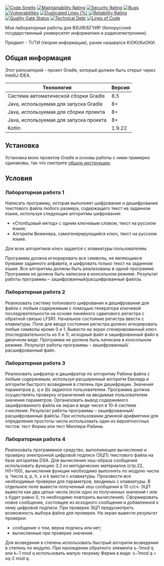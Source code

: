 [![Code Smells](https://sonarcloud.io/api/project_badges/measure?project=Hummel009_Information-Theory&metric=code_smells)](https://sonarcloud.io/summary/overall?id=Hummel009_Information-Theory)
[![Maintainability Rating](https://sonarcloud.io/api/project_badges/measure?project=Hummel009_Information-Theory&metric=sqale_rating)](https://sonarcloud.io/summary/overall?id=Hummel009_Information-Theory)
[![Security Rating](https://sonarcloud.io/api/project_badges/measure?project=Hummel009_Information-Theory&metric=security_rating)](https://sonarcloud.io/summary/overall?id=Hummel009_Information-Theory)
[![Bugs](https://sonarcloud.io/api/project_badges/measure?project=Hummel009_Information-Theory&metric=bugs)](https://sonarcloud.io/summary/overall?id=Hummel009_Information-Theory)
[![Vulnerabilities](https://sonarcloud.io/api/project_badges/measure?project=Hummel009_Information-Theory&metric=vulnerabilities)](https://sonarcloud.io/summary/overall?id=Hummel009_Information-Theory)
[![Duplicated Lines (%)](https://sonarcloud.io/api/project_badges/measure?project=Hummel009_Information-Theory&metric=duplicated_lines_density)](https://sonarcloud.io/summary/overall?id=Hummel009_Information-Theory)
[![Reliability Rating](https://sonarcloud.io/api/project_badges/measure?project=Hummel009_Information-Theory&metric=reliability_rating)](https://sonarcloud.io/summary/overall?id=Hummel009_Information-Theory)
[![Quality Gate Status](https://sonarcloud.io/api/project_badges/measure?project=Hummel009_Information-Theory&metric=alert_status)](https://sonarcloud.io/summary/overall?id=Hummel009_Information-Theory)
[![Technical Debt](https://sonarcloud.io/api/project_badges/measure?project=Hummel009_Information-Theory&metric=sqale_index)](https://sonarcloud.io/summary/overall?id=Hummel009_Information-Theory)
[![Lines of Code](https://sonarcloud.io/api/project_badges/measure?project=Hummel009_Information-Theory&metric=ncloc)](https://sonarcloud.io/summary/overall?id=Hummel009_Information-Theory)

Мои лабораторные работы для BSUIR/БГУИР (белорусский государственный университет информатики и радиоэлектроники).

Предмет - TI/ТИ (теория информации), ранее назывался KiOKI/КиОКИ.

## Общая информация

Этот репозиторий - проект Gradle, который должен быть открыт через IntelliJ IDEA.

| Технология                             | Версия |
|----------------------------------------|--------|
| Система автоматической сборки Gradle   | 8.5    |
| Java, используемая для запуска Gradle  | 8+     |
| Java, используемая для сборки проекта  | 8+     |
| Java, используемая для запуска проекта | 8+     |
| Kotlin                                 | 1.9.22 |

## Установка

Установка моих проектов Gradle и основы работы с ними примерно одинаковы, так что
смотрите [общую инструкцию](https://github.com/Hummel009/The-Rings-of-Power#readme).

## Условия

### Лабораторная работа 1

Написать программу, которая выполняет шифрование и дешифрование текстового файла любого размера, содержащего текст на
заданном языке, используя следующие алгоритмы шифрования:

* «Столбцовый метод» с одним ключевым словом, текст на русском языке;
* Алгоритм Виженера, самогенерирующийся ключ, текст на русском языке.

Для всех алгоритмов ключ задается с клавиатуры пользователем.

Программа должна игнорировать все символы, не являющиеся буквами заданного алфавита, и шифровать только текст на
заданном языке.
Все алгоритмы должны быть реализованы в одной программе.
Программа не должна быть написана в консольном режиме.
Результат работы программы – зашифрованный/расшифрованный файл/ы.

### Лабораторная работа 2

Реализовать систему потокового шифрования и дешифрования для файла с любым содержимым с помощью генератора ключевой
последовательности на основе линейного сдвигового регистра с обратной связью LFSR1.
Начальное состояние регистра ввести с клавиатуры. Поле для ввода состояния регистра должно игнорировать любые символы
кроме 0 и 1.
Вывести на экран сгенерированный ключ (последовательность из 0 и 1), исходный файл и зашифрованный файл в двоичном виде.
Программа не должна быть написана в консольном режиме. Результат работы программы – зашифрованный/расшифрованный файл.

### Лабораторная работа 3

Реализовать шифратор и дешифратор по алгоритму Рабина файла с любым содержимым, используя расширенный алгоритм Евклида и
алгоритм быстрого возведения в степень при дешифрации.
Значения параметров p, q и (b) задаются пользователем.
Программа должна осуществлять проверку ограничений на вводимые пользователем значения параметров.
Организовать вывод содержимого зашифрованного файла на экран в виде чисел в 10-й системе счисления.
Результат работы программы – зашифрованный/расшифрованный файл/ы.
При использовании длинной арифметики для определения простоты числа использовать один из вероятностных тестов: тест
Ферма или тест Миллера-Рабина.

### Лабораторная работа 4

Реализовать программное средство, выполняющее вычисление и проверку электронной цифровой подписи (ЭЦП) текстового файла
на базе алгоритма DSA.
Для вычисления хеш-образа сообщения использовать функцию 3.2 из методических материалов (стр.22, Н0=100), вычисления
функции необходимо выполнять по модулю числа q.
Числа q, p, h, x и k ввести с клавиатуры.
Произвести все необходимые проверки для параметров, вводимых с клавиатуры.
В отдельное поле вывести полученный хеш сообщения в 10 с/cч.
ЭЦП вывести как два целых числа (если одно из полученных значений r или s будет равно 0, то необходимо повторить
вычисления).
Сформировать новое сообщение, состоящее из исходного сообщения и добавленной к нему цифровой подписи.
При проверке ЭЦП предусмотреть возможность выбора файла для проверки. На экран вывести результат проверки:

* сообщение о том, верна подпись или нет;
* вычисленные при проверке значения.

Для возведения в степень использовать быстрый алгоритм возведения в степень по модулю.
При нахождении обратного элемента s−1mod q или k−1 mod q использовать малую теорему Ферма в виде: s−1mod q = sq-2 mod q.
